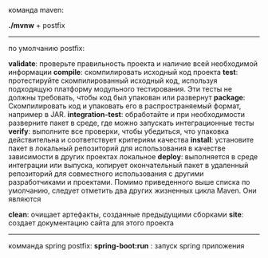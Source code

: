 команда maven:

**./mvnw** + postfix

*********
по умолчанию postfix:

**validate**: проверьте правильность проекта и наличие всей необходимой информации
**compile**: скомпилировать исходный код проекта
**test**: протестируйте скомпилированный исходный код, используя подходящую платформу модульного тестирования. Эти тесты не должны требовать, чтобы код был упакован или развернут
**package**: Скомпилировать код и упаковать его в распространяемый формат, например в JAR.
**integration-test**: обработайте и при необходимости разверните пакет в среде, где можно запускать интеграционные тесты
**verify**: выполните все проверки, чтобы убедиться, что упаковка действительна и соответствует критериям качества
**install**: установите пакет в локальный репозиторий для использования в качестве зависимости в других проектах локальное
**deploy**:  выполняется в среде интеграции или выпуска, копирует окончательный пакет в удаленный репозиторий для совместного использования с другими разработчиками и проектами.
Помимо приведенного выше списка по умолчанию, следует отметить два других жизненных цикла Maven. Они являются

**clean**: очищает артефакты, созданные предыдущими сборками
**site**: создает документацию сайта для этого проекта

*********
комманда spring postfix:
**spring-boot:run** : запуск spring приложения
